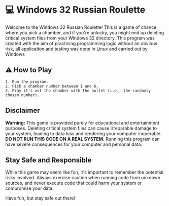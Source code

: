 # 💻 Windows 32 Russian Roulette

Welcome to the Windows 32 Russian Roulette! This is a game of chance where you pick a chamber, and if you're unlucky, you might end up deleting critical system files from your Windows 32 directory.
This program was created with the aim of practicing programming logic without an obvious risk, all application and testing was done in Linux and carried out by Windows

## ⚠ How to Play
```
1. Run the program.
2. Pick a chamber number between 1 and 6.
3. Pray it's not the chamber with the bullet (i.e., the randomly chosen number).
```
## Disclaimer

**Warning:** This game is provided purely for educational and entertainment purposes. Deleting critical system files can cause irreparable damage to your system, leading to data loss and rendering your computer inoperable.
**DO NOT RUN THIS CODE ON A REAL SYSTEM.** Running this program can have severe consequences for your computer and personal data.

## Stay Safe and Responsible

While this game may seem like fun, it's important to remember the potential risks involved. Always exercise caution when running code from unknown sources, and never execute code that could harm your system or compromise your data.

Have fun, but stay safe out there!


